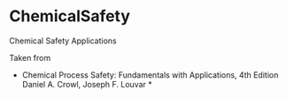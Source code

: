 # ChemicalSafety
Chemical Safety Applications 

Taken from

* Chemical Process Safety: Fundamentals with Applications, 4th Edition
Daniel A. Crowl, Joseph F. Louvar *
